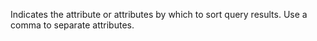 Indicates the attribute or attributes by which to sort query results. Use a comma to separate attributes.